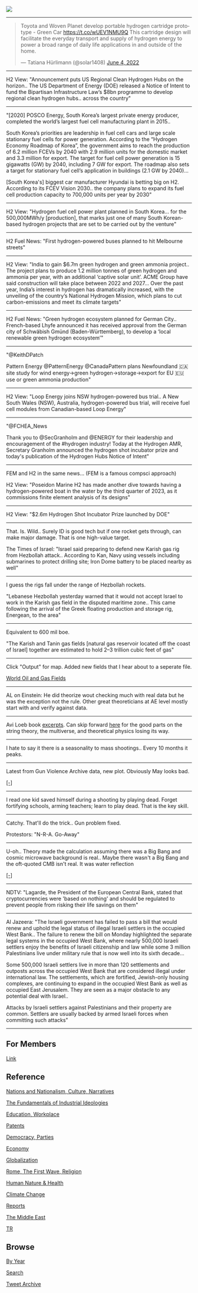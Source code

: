 <img src="https://drive.google.com/uc?export=view&id=1B2wf9R7AMH1d7Vw6e2mucLbIQ5NSjir7"/>

---

<blockquote class="twitter-tweet"><p lang="en" dir="ltr">Toyota and Woven Planet develop portable hydrogen cartridge prototype - Green Car <a href="https://t.co/wUEV1NMU9Q">https://t.co/wUEV1NMU9Q</a> This cartridge design will facilitate the everyday transport and supply of hydrogen energy to power a broad range of daily life applications in and outside of the home.</p>&mdash; Tatiana Hürlimann (@solar1408) <a href="https://twitter.com/solar1408/status/1533026746488193024?ref_src=twsrc%5Etfw">June 4, 2022</a></blockquote> <script async src="https://platform.twitter.com/widgets.js" charset="utf-8"></script>

---

H2 View: "Announcement puts US Regional Clean Hydrogen Hubs on the
horizon.. The US Department of Energy (DOE) released a Notice of
Intent to fund the Bipartisan Infrastructure Law’s $8bn programme to
develop regional clean hydrogen hubs.. across the country"

---

"[2020] POSCO Energy, South Korea’s largest private energy producer,
completed the world’s largest fuel cell manufacturing plant in
2015..

South Korea’s priorities are leadership in fuel cell cars and large
scale stationary fuel cells for power generation. According to the
“Hydrogen Economy Roadmap of Korea”, the government aims to reach the
production of 6.2 million FCEVs by 2040 with 2.9 million units for the
domestic market and 3.3 million for export. The target for fuel cell
power generation is 15 gigawatts (GW) by 2040, including 7 GW for
export. The roadmap also sets a target for stationary fuel cell’s
application in buildings (2.1 GW by 2040)...

[South Korea's] biggest car manufacturer Hyundai is betting big on
H2. According to its FCEV Vision 2030.. the company plans to expand
its fuel cell production capacity to 700,000 units per year by 2030"

---

H2 View: "Hydrogen fuel cell power plant planned in South Korea... for
the 500,000MWh/y [production], that marks just one of many South
Korean-based hydrogen projects that are set to be carried out by the
venture"

---

H2 Fuel News: "First hydrogen-powered buses planned to hit Melbourne streets"

---

H2 View: "India to gain $6.7m green hydrogen and green ammonia
project.. The project plans to produce 1.2 million tonnes of green
hydrogen and ammonia per year, with an additional ‘captive solar
unit’. ACME Group have said construction will take place between 2022
and 2027... Over the past year, India’s interest in hydrogen has
dramatically increased, with the unveiling of the country’s National
Hydrogen Mission, which plans to cut carbon-emissions and meet its
climate targets"

---

H2 Fuel News: "Green hydrogen ecosystem planned for German
City.. French-based Lhyfe announced it has received approval from the
German city of Schwäbish Gmünd (Baden-Württemberg), to develop a
‘local renewable green hydrogen ecosystem’"

---

"@KeithDPatch

Pattern Energy @PatternEnergy @CanadaPattern plans Newfoundland 🇨🇦
site study for wind energy→green hydrogen→storage→export for EU 🇪🇺 use
or green ammonia production"

---

H2 View: "Loop Energy joins NSW hydrogen-powered bus trial.. A New
South Wales (NSW), Australia, hydrogen-powered bus trial, will receive
fuel cell modules from Canadian-based Loop Energy"

---

"@FCHEA_News

Thank you to @SecGranholm and @ENERGY for their leadership and
encouragement of the #hydrogen industry! Today at the Hydrogen AMR,
Secretary Granholm announced the hydrogen shot incubator prize and
today's publication of the Hydrogen Hubs Notice of Intent"

---

FEM and H2 in the same news... (FEM is a famous compsci approach)

H2 View: "Poseidon Marine H2 has made another dive towards having a
hydrogen-powered boat in the water by the third quarter of 2023, as it
commissions finite element analysis of its designs"

---

H2 View: "$2.6m Hydrogen Shot Incubator Prize launched by DOE"

---

That. Is. Wild.. Surely ID is good tech but if one rocket gets
through, can make major damage. That is one high-value target.

The Times of Israel: "Israel said preparing to defend new Karish gas
rig from Hezbollah attack.. According to Kan, Navy using vessels
including submarines to protect drilling site; Iron Dome battery to be
placed nearby as well"

---

I guess the rigs fall under the range of Hezbollah rockets.

"Lebanese Hezbollah yesterday warned that it would not accept Israel
to work in the Karish gas field in the disputed maritime zone.. This
came following the arrival of the Greek floating production and
storage rig, Energean, to the area"

---

Equivalent to 600 mil boe.

"The Karish and Tanin gas fields [natural gas reservoir located off
the coast of Israel] together are estimated to hold 2–3 trillion cubic
feet of gas"

---

Click "Output" for map. Added new fields that I hear about to a
seperate file.

[World Oil and Gas Fields](2019/05/oilgas.html)

---

AL on Einstein: He did theorize wout checking much with real data but
he was the exception not the rule. Other great theoreticians at AE
level mostly start with and verify against data.

---

Avi Loeb book [excerpts](2022/06/extraterrestrial-loeb.html). Can skip forward
[here](2022/06/extraterrestrial-loeb.html#junkscience) for the good parts
on the string theory, the multiverse, and theoretical physics losing its way.

---

I hate to say it there is a seasonality to mass shootings.. Every 10
months it peaks.

---

Latest from Gun Violence Archive data, new plot. Obviously May looks bad.

[[-]](2019/05/confstats.html#usgun)

---

I read one kid saved himself during a shooting by playing dead. Forget
fortifying schools, arming teachers; learn to play dead. That is the
key skill.

---

Catchy. That'll do the trick.. Gun problem fixed.

Protestors: "N-R-A. Go-Away"

---

U-oh.. Theory made the calculation assuming there was a Big Bang and
cosmic microwave background is real.. Maybe there wasn't a Big Bang
and the oft-quoted CMB isn't real. It was water reflection

[[-]](https://pbs.twimg.com/media/FUjMqu8WAAM0O5L?format=png&name=small)

---

NDTV: "Lagarde, the President of the European Central Bank, stated
that cryptocurrencies were 'based on nothing' and should be regulated
to prevent people from risking their life savings on them"

---

Al Jazeera: "The Israeli government has failed to pass a bill that
would renew and uphold the legal status of illegal Israeli settlers in
the occupied West Bank.. The failure to renew the bill on Monday
highlighted the separate legal systems in the occupied West Bank,
where nearly 500,000 Israeli settlers enjoy the benefits of Israeli
citizenship and law while some 3 million Palestinians live under
military rule that is now well into its sixth decade...

Some 500,000 Israeli settlers live in more than 120 settlements and
outposts across the occupied West Bank that are considered illegal
under international law. The settlements, which are fortified,
Jewish-only housing complexes, are continuing to expand in the
occupied West Bank as well as occupied East Jerusalem. They are seen
as a major obstacle to any potential deal with Israel..

Attacks by Israeli settlers against Palestinians and their property
are common. Settlers are usually backed by armed Israeli forces when
committing such attacks"

---

## For Members

[Link](https://thirdwave-members.herokuapp.com)

## Reference

[Nations and Nationalism, Culture, Narratives](2013/02/nations-and-nationalism.html)

[The Fundamentals of Industrial Ideologies](2011/04/fundamentals-of-industrial-ideologies.html)

[Education, Workplace](2017/09/education-workplace.html)

[Patents](2018/09/patents.html)

[Democracy, Parties](2016/11/democracy.html)

[Economy](2018/05/economy.html)

[Globalization](2018/09/globalization.html)

[Rome, The First Wave, Religion](2017/12/rome.html)

[Human Nature & Health](2020/07/human-nature.html)

[Climate Change](2018/12/climate.html)

[Reports](2019/05/reports.html)

[The Middle East](2019/07/middleeast.html)

[TR](../tr)

## Browse

[By Year](years.html)

[Search](search.html)

[Tweet Archive](tweets/index.html)
